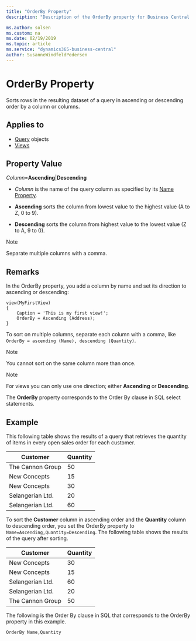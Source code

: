 ```yaml
---
title: "OrderBy Property"
description: "Description of the OrderBy property for Business Central."

ms.author: solsen
ms.custom: na
ms.date: 02/19/2019
ms.topic: article
ms.service: "dynamics365-business-central"
author: SusanneWindfeldPedersen
---
```


# OrderBy Property
Sorts rows in the resulting dataset of a query in ascending or descending order by a column or columns.  
  
## Applies to  
- [Query](../devenv-query-object.md) objects
- [Views](../devenv-views.md)
  
## Property Value  
 *Column*=**Ascending**&#124;**Descending**  
  
- *Column* is the name of the query column as specified by its [Name Property](devenv-name-property.md).  
  
- **Ascending** sorts the column from lowest value to the highest value (A to Z, 0 to 9).  
  
- **Descending** sorts the column from highest value to the lowest value (Z to A, 9 to 0).  
  
> [!NOTE]  
> Separate multiple columns with a comma.  
  
## Remarks
In the OrderBy property, you add a column by name and set its direction to ascending or descending:

```
view(MyFirstView)
{
    Caption = 'This is my first view!';
    OrderBy = Ascending (Address);
}
```
To sort on multiple columns, separate each column with a comma, like `OrderBy = ascending (Name), descending (Quantity)`.
  
> [!NOTE]  
> You cannot sort on the same column more than once.  

> [!NOTE]
> For views you can only use one direction; either **Ascending** or **Descending**.
  
The **OrderBy** property corresponds to the Order By clause in SQL select statements.  
  
## Example  
 This following table shows the results of a query that retrieves the quantity of items in every open sales order for each customer.  
  
|Customer|Quantity|  
|--------|--------|  
|The Cannon Group|50|  
|New Concepts|15|  
|New Concepts|30|  
|Selangerian Ltd.|20|  
|Selangerian Ltd.|60|  
  
 To sort the **Customer** column in ascending order and the **Quantity** column to descending order, you set the OrderBy property to `Name=Ascending,Quantity=Descending`. The following table shows the results of the query after sorting.  
  
|Customer|Quantity|  
|--------|--------|  
|New Concepts|30|  
|New Concepts|15|  
|Selangerian Ltd.|60|  
|Selangerian Ltd.|20|  
|The Cannon Group|50|  
  
The following is the Order By clause in SQL that corresponds to the OrderBy property in this example.  
  
```  
OrderBy Name,Quantity  
```